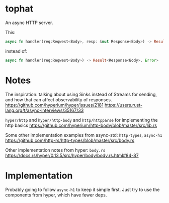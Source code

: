 # tophat

An async HTTP server.

This:
```rust
async fn handler(req:Reqwest<Body>, resp: &mut Response<Body>) -> Result<(), Error>
```

instead of:
```rust
async fn handler(req:Reqwest<Body>) -> Result<Response<Body>, Error>
```

# Notes
The inspiration: talking about using Sinks instead of Streams for sending, and how that can affect observability of responses.
https://github.com/hyperium/hyper/issues/2181
https://users.rust-lang.org/t/async-interviews/35167/33

`hyper/http` and `hyper/http-body` and `http/httpparse` for implementing the http basics
https://github.com/hyperium/http-body/blob/master/src/lib.rs

Some other implementation examples from async-std: `http-types`, `async-h1`
https://github.com/http-rs/http-types/blob/master/src/body.rs

Other implementation notes from hyper: `body.rs`
https://docs.rs/hyper/0.13.5/src/hyper/body/body.rs.html#84-87

# Implementation
Probably going to follow `async-h1` to keep it simple first. Just try to use the components from hyper, which have fewer deps.
